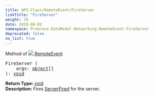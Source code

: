 ```yaml
---
title: API:Class/RemoteEvent/FireServer
linkTitle: "FireServer"
weight: 70
date: 2019-08-02
namespace: Primrose.DataModel.Networking.RemoteEvent.FireServer
deprecated: false
no_list: true
---
```

Method of <a href="/docs/api-reference/Class/RemoteEvent"><img src="/icons/silk/remote_event.png"/>&nbsp;RemoteEvent</a>
<pre class="method-declaration">
FireServer (
    args: <span><a class="type" href="/docs/api-reference/System/object">object</a>[]</span>
): <a class="type" href="/docs/api-reference/System/void">void</a></pre>
<b>Return Type: </b>
<a class="type" href="/docs/api-reference/System/void">void</a>
<br/>
<b>Description: </b>
Fires <a href="/docs/api-reference/Class/RemoteEvent/ServerFired" >ServerFired</a> for the server.

